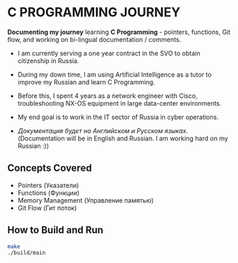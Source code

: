 # C PROGRAMMING JOURNEY 

**Documenting my journey** learning **C Programming** - pointers, functions, Git flow, and working on bi-lingual documentation / comments.

- I am currently serving a one year contract in the SVO to obtain citizenship in Russia. 
- During my down time, I am using Artificial Intelligence as a tutor to improve my Russian and learn C Programming.
- Before this, I spent 4 years as a network engineer with Cisco, troubleshooting NX-OS equipment in large data-center environments.
- My end goal is to work in the IT sector of Russia in cyber operations. 

- *Документация будет на Английском и Русском языках.* (Documentation will be in English and Russian. I am working hard on my Russian :))

## Concepts Covered 

- Pointers (Указатели)
- Functions (Функции)
- Memory Management (Управление памятью)
- Git Flow (Гит поток)

## How to Build and Run 

```bash 
make 
./build/main
```



